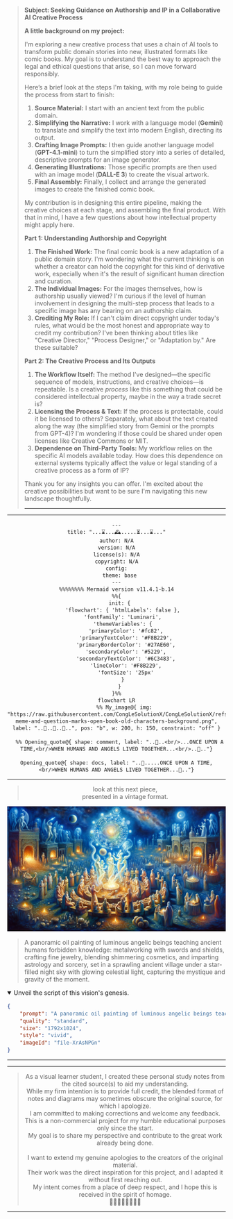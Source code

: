 
<blockquote>
<b>Subject: Seeking Guidance on Authorship and IP in a Collaborative AI Creative Process</b>

**A little background on my project:**

I'm exploring a new creative process that uses a chain of AI tools to transform public domain stories into new, illustrated formats like comic books. My goal is to understand the best way to approach the legal and ethical questions that arise, so I can move forward responsibly.

Here’s a brief look at the steps I'm taking, with my role being to guide the process from start to finish:

1.  **Source Material:** I start with an ancient text from the public domain.
2.  **Simplifying the Narrative:** I work with a language model (**Gemini**) to translate and simplify the text into modern English, directing its output.
3.  **Crafting Image Prompts:** I then guide another language model (**GPT-4.1-mini**) to turn the simplified story into a series of detailed, descriptive prompts for an image generator.
4.  **Generating Illustrations:** Those specific prompts are then used with an image model (**DALL-E 3**) to create the visual artwork.
5.  **Final Assembly:** Finally, I collect and arrange the generated images to create the finished comic book.

My contribution is in designing this entire pipeline, making the creative choices at each stage, and assembling the final product. With that in mind, I have a few questions about how intellectual property might apply here.

**Part 1: Understanding Authorship and Copyright**

1.  **The Finished Work:** The final comic book is a new adaptation of a public domain story. I'm wondering what the current thinking is on whether a creator can hold the copyright for this kind of derivative work, especially when it's the result of significant human direction and curation.
2.  **The Individual Images:** For the images themselves, how is authorship usually viewed? I'm curious if the level of human involvement in designing the multi-step process that leads to a specific image has any bearing on an authorship claim.
3.  **Crediting My Role:** If I can't claim direct copyright under today's rules, what would be the most honest and appropriate way to credit my contribution? I've been thinking about titles like "Creative Director," "Process Designer," or "Adaptation by." Are these suitable?

**Part 2: The Creative Process and Its Outputs**

1.  **The Workflow Itself:** The method I've designed—the specific sequence of models, instructions, and creative choices—is repeatable. Is a creative *process* like this something that could be considered intellectual property, maybe in the way a trade secret is?
2.  **Licensing the Process & Text:** If the process is protectable, could it be licensed to others? Separately, what about the text created along the way (the simplified story from Gemini or the prompts from GPT-4)? I'm wondering if those could be shared under open licenses like Creative Commons or MIT.
3.  **Dependence on Third-Party Tools:** My workflow relies on the specific AI models available today. How does this dependence on external systems typically affect the value or legal standing of a creative process as a form of IP?

Thank you for any insights you can offer. I'm excited about the creative possibilities but want to be sure I'm navigating this new landscape thoughtfully.

---

</blockquote>

---


<div align="center">

```mermaid
---
title: "...⌛...🕰️.....⏳...⌛..."
author: N/A
version: N/A
license(s): N/A
copyright: N/A
config:
  theme: base
---
%%%%%%%% Mermaid version v11.4.1-b.14
%%{
  init: {
    'flowchart': { 'htmlLabels': false },
    'fontFamily': 'Luminari',
    'themeVariables': {
      'primaryColor': '#fc82',
      'primaryTextColor': '#F8B229',
      'primaryBorderColor': '#27AE60',
      'secondaryColor': '#5229',
      'secondaryTextColor': '#6C3483',
      'lineColor': '#F8B229',
      'fontSize': '25px'
    }
  }
}%%
flowchart LR
     %% My_image@{ img: "https://raw.githubusercontent.com/CongLeSolutionX/CongLeSolutionX/refs/heads/main/assets/images/My-meme-and-question-marks-open-book-old-characters-background.png", label: "..🙉..👀..📖..", pos: "b", w: 200, h: 150, constraint: "off" }
   
  %% Opening_quote@{ shape: comment, label: "..👀..<br/>...ONCE UPON A TIME,<br/>WHEN HUMANS AND ANGELS LIVED TOGETHER...<br/>..👀.."}

Opening_quote@{ shape: docs, label: "..👀.....ONCE UPON A TIME,<br/>WHEN HUMANS AND ANGELS LIVED TOGETHER...👀.."}

```

</div>

----
<div align="center">
  <blockquote>
    look at this next piece,<br/>
	presented in a vintage format.
  </blockquote>
</div>


![Tutelage of Forbidden Arts (1 Enoch 7-8)](./The_Book_of_Enoch_Ethiopic_Version/ASSETS/Tutelage_of_Forbidden_Arts_1_Enoch_7_8/Tutelage_of_Forbidden_Arts_1_Enoch_7_8_Pic2.png)

> A panoramic oil painting of luminous angelic beings teaching ancient humans forbidden knowledge: metalworking with swords and shields, crafting fine jewelry, blending shimmering cosmetics, and imparting astrology and sorcery, set in a sprawling ancient village under a star-filled night sky with glowing celestial light, capturing the mystique and gravity of the moment.

<details open>
<summary>Unveil the script of this vision's genesis.</summary>

```json
{
    "prompt": "A panoramic oil painting of luminous angelic beings teaching ancient humans forbidden knowledge: metalworking with swords and shields, crafting fine jewelry, blending shimmering cosmetics, and imparting astrology and sorcery, set in a sprawling ancient village under a star-filled night sky with glowing celestial light, capturing the mystique and gravity of the moment.",
    "quality": "standard",
    "size": "1792x1024",
    "style": "vivid",
    "imageId": "file-XrAsNPGn"
}
```

</details>


---


----


<div align="center">
  <blockquote>
  As a visual learner student, I created these personal study notes from the cited source(s) to aid my understanding.<br/>
  While my firm intention is to provide full credit, the blended format of notes and diagrams may sometimes obscure the original source, for which I apologize.<br/>
  I am committed to making corrections and welcome any feedback.<br/>
  This is a non-commercial project for my humble educational purposes only since the start.<br/>
  My goal is to share my perspective and contribute to the great work already being done.
  <br/>
  <br/>
  I want to extend my genuine apologies to the creators of the original material.<br/>
  Their work was the direct inspiration for this project, and I adapted it without first reaching out.<br/>
  My intent comes from a place of deep respect, and I hope this is received in the spirit of homage.<br/>
  🙏🏼🙏🏼🙏🏼🙏🏼
  </blockquote>
</div>


-----
